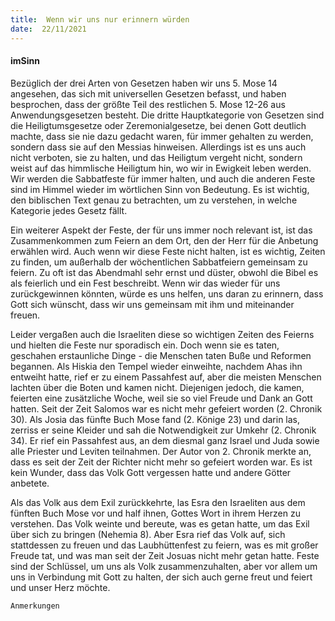 ```yaml
---
title:  Wenn wir uns nur erinnern würden
date:  22/11/2021
---
```


#### imSinn

Bezüglich der drei Arten von Gesetzen haben wir uns 5. Mose 14 angesehen, das sich mit universellen Gesetzen befasst, und haben besprochen, dass der größte Teil des restlichen 5. Mose 12-26 aus Anwendungsgesetzen besteht. Die dritte Hauptkategorie von Gesetzen sind die Heiligtumsgesetze oder Zeremonialgesetze, bei denen Gott deutlich machte, dass sie nie dazu gedacht waren, für immer gehalten zu werden, sondern dass sie auf den Messias hinweisen. Allerdings ist es uns auch nicht verboten, sie zu halten, und das Heiligtum vergeht nicht, sondern weist auf das himmlische Heiligtum hin, wo wir in Ewigkeit leben werden. Wir werden die Sabbatfeste für immer halten, und auch die anderen Feste sind im Himmel wieder im wörtlichen Sinn von Bedeutung. Es ist wichtig, den biblischen Text genau zu betrachten, um zu verstehen, in welche Kategorie jedes Gesetz fällt.

Ein weiterer Aspekt der Feste, der für uns immer noch relevant ist, ist das Zusammenkommen zum Feiern an dem Ort, den der Herr für die Anbetung erwählen wird. Auch wenn wir diese Feste nicht halten, ist es wichtig, Zeiten zu finden, um außerhalb der wöchentlichen Sabbatfeiern gemeinsam zu feiern. Zu oft ist das Abendmahl sehr ernst und düster, obwohl die Bibel es als feierlich und ein Fest beschreibt. Wenn wir das wieder für uns zurückgewinnen könnten, würde es uns helfen, uns daran zu erinnern, dass Gott sich wünscht, dass wir uns gemeinsam mit ihm und miteinander freuen.

Leider vergaßen auch die Israeliten diese so wichtigen Zeiten des Feierns und hielten die Feste nur sporadisch ein. Doch wenn sie es taten, geschahen erstaunliche Dinge - die Menschen taten Buße und Reformen begannen. Als Hiskia den Tempel wieder einweihte, nachdem Ahas ihn entweiht hatte, rief er zu einem Passahfest auf, aber die meisten Menschen lachten über die Boten und kamen nicht. Diejenigen jedoch, die kamen, feierten eine zusätzliche Woche, weil sie so viel Freude und Dank an Gott hatten. Seit der Zeit Salomos war es nicht mehr gefeiert worden (2. Chronik 30). Als Josia das fünfte Buch Mose fand (2. Könige 23) und darin las, zerriss er seine Kleider und sah die Notwendigkeit zur Umkehr (2. Chronik 34). Er rief ein Passahfest aus, an dem diesmal ganz Israel und Juda sowie alle Priester und Leviten teilnahmen. Der Autor von 2. Chronik merkte an, dass es seit der Zeit der Richter nicht mehr so gefeiert worden war. Es ist kein Wunder, dass das Volk Gott vergessen hatte und andere Götter anbetete.

Als das Volk aus dem Exil zurückkehrte, las Esra den Israeliten aus dem fünften Buch Mose vor und half ihnen, Gottes Wort in ihrem Herzen zu verstehen. Das Volk weinte und bereute, was es getan hatte, um das Exil über sich zu bringen (Nehemia 8). Aber Esra rief das Volk auf, sich stattdessen zu freuen und das Laubhüttenfest zu feiern, was es mit großer Freude tat, und was man seit der Zeit Josuas nicht mehr getan hatte. Feste sind der Schlüssel, um uns als Volk zusammenzuhalten, aber vor allem um uns in Verbindung mit Gott zu halten, der sich auch gerne freut und feiert und unser Herz möchte.

`Anmerkungen`
